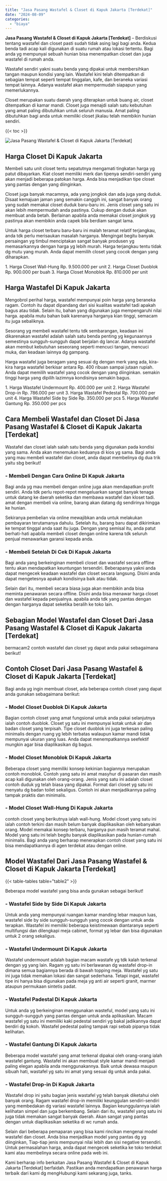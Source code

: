 ```yaml
---
title: "Jasa Pasang Wastafel & Closet di Kapuk Jakarta [Terdekat]"
date: "2024-08-09"
categories: 
  - "biaya"
---
```


**Jasa Pasang Wastafel & Closet di Kapuk Jakarta \[Terdekat\]** – Berdiskusi tentang wastafel dan closet pasti sudah tidak asing lagi bagi anda. Kedua benda tadi acap kali digunakan di suatu rumah atau lokasi tertentu. Bagi anda yg mempunyai sebuah hunian bisa menempatkan closet dan juga wastafel di rumah anda.

Wastafel sendiri yakni suatu benda yang dipakai untuk membersihkan tangan maupun kondisi yang lain. Wastafel kini telah ditempatkan di sebagian tempat seperti tempat tinggalan, kafe, dan beraneka variasi tempat lainnya. Adanya wastafel akan mempermudah siapapun yang memerlukannya.

Closet merupakan suatu daerah yang diterapkan untuk buang air, closet ditempatkan di kamar mandi. Closet juga menajdi salah satu kebutuhan yang amat paling dibutuhkan untuk seluruh manusia. Amat paling dibutuhkan bagi anda untuk memiliki closet jikalau telah membikin hunian sendiri.

{{< toc >}}

![Jasa Pasang Wastafel & Closet di Kapuk Jakarta [Terdekat]](/images/wastafel-closet-murah11.png)

## Harga Closet Di Kapuk Jakarta

Membeli satu unit closet tentu sepatutnya mengamati tingkatan harga yg patut dibayarkan. Kiat closet memiliki merk dan tipenya sendiri-sendiri yang akan menjadi beberapa patokan harga. Anda bisa menjadikan tipe closet yang pantas dengan yang diinginkan.

Closet juga banyak macamnya, ada yang jongkok dan ada juga yang duduk. Disaat kemajuan jaman yang semakin canggih ini, sangat banyak orang yang sudah memakai closet duduk baru-baru ini. Jenis closet yang satu ini akan lebih mempermudah anda pastinya. Cukup dengan duduk akan membuat anda betah. Berlainan apabila anda memakai closet jongkok yg pastinya akan membikin anda capek bila berdiam sangat lama.

Untuk harga closet terbaru baru-baru ini malah teramat relatif terjangkau, anda tdk perlu merisaukan masalah harganya. Mengingat begitu banyak persaingan yg timbul menciptakan sangat banyak produsen yg memasarkannya dengan harga yg lebih murah. Harga terjangkau tentu tidak dg mutu yang murah. Anda dapat memilih closet yang cocok dengan yang diharapkan.

1\. Harga Closet Wall-Hung Rp. 9.500.000 per unit 2. Harga Closet Duoblok Rp. 900.000 per buah 3. Harga Closet Monoblok Rp. 810.000 per unit

## Harga Wastafel Di Kapuk Jakarta

Mengobrol perihal harga, wastafel mempunyai poin harga yang beraneka ragam. Contoh itu dapat dipandang dari sisi kualitas wastafel tadi apakah bagus atau tidak. Selain itu, bahan yang digunakan juga mempengaruhi nilai harga. apabila mutu bahan baik karenanya harganya kian tinggi, semacam itu juga sebaliknya.

Sesorang yg membeli wastafel tentu tdk sembarangan, keadaan ini dikarenakan wastafel adalah salah satu benda penting yg kegunaannya semestinya sungguh-sungguh dapat berjalan dg lancar. Adanya wastafel akan membut kebutuhan seseorang seperti mencuci tangan, mencuci muka, dan keadaan lainnya dg gampang.

Harga wastafel juga beragam yang sesuai dg dengan merk yang ada, kira-kira harga wastafel berkisar antara Rp. 400 ribuan sampai jutaan rupiah. Anda dapat memilih wastafel yang cocok dengan yang diinginkan. semakin tinggi harga yang dipilih lazimnya kondisinya semakin bagus.

1\. Harga Wastafel Undermount Rp. 400.000 per unit 2. Harga Wastafel Drop-in Rp. 786.000 per unit 3. Harga Wastafel Pedestal Rp. 700.000 per unit 4. Harga Wastafel Side by Side Rp. 350.000 per pcs 5. Harga Wastafel Gantung Rp. 350.000 per pcs

## Cara Membeli Wastafel dan Closet Di Jasa Pasang Wastafel & Closet di Kapuk Jakarta \[Terdekat\]

Wastafel dan closet ialah salah satu benda yang digunakan pada kondisi yang sama. Anda akan menemukan keduanya di kios yg sama. Bagi anda yang mau membeli wastafel dan closet, anda dapat membelinya dg dua trik yaitu sbg berikut!

### \- Membeli Dengan Cara Online Di Kapuk Jakarta

Bagi anda yg mau membeli dengan online juga akan mendapatkan profit sendiri. Anda tdk perlu repot-repot mengeluarkan sangat banyak tenaga untuk datang ke daerah seketika dan membawa wastafel dan kloset tadi. amat dengan membeli via online, barang akan datang dg sendirinya hingga ke hunian.

Sekiranya pembelian via online mewajibkan anda untuk melakukan pembayaran terutamanya dahulu. Setelah itu, barang baru dapat dikirimkan ke tempat tinggal anda saat itu juga. Dengan yang semisal itu, anda patut berhati-hati apabila membeli closet dengan online karena tdk seluruh penjual menawarkan garansi kepada anda.

### \- Membeli Setelah Di Cek Di Kapuk Jakarta

Bagi anda yang berkeinginan membeli closet dan wastafel secara offline tentu akan mendapatkan keuntungan tersendiri. Beberapanya yakni anda dapat mengecek keadaan wastafel dan closet secara langsung. Disini anda dapat mengetesnya apakah kondisinya baik atau tidak.

Selain dari itu, membeli secara biasa juga akan membikin anda bisa meminta penawaran secara offline. Disini anda bisa menawar harga closet dan wastafel kepada penjualnya. apabila anda tdk yang pantas dengan dengan harganya dapat seketika beralih ke toko lain.

## Sebagian Model Wastafel dan Closet Dari Jasa Pasang Wastafel & Closet di Kapuk Jakarta \[Terdekat\]

bermacam2 contoh wastafel dan closet yg dapat anda pakai sebagaimana berikut!

## Contoh Closet Dari Jasa Pasang Wastafel & Closet di Kapuk Jakarta \[Terdekat\]

Bagi anda yg ingin membuat closet, ada beberapa contoh closet yang dapat anda gunakan sebagaimana berikut:

### \- Model Closet Duoblok Di Kapuk Jakarta

Bagian contoh closet yang amat fungsional untuk anda pakai selanjutnya ialah contoh duoblok. Closet yg satu ini mempunyai kotak untuk air dan badan closet yang terpisah. Tipe closet duoblok ini juga terkesan paling minimalis dengan ruang yg lebih terbatas walaupun kamar mandi tidak mempunyai ukuran yang luas. Anda dapat menempatkannya seefektif mungkin agar bisa diaplikasikan dg bagus.

### \- Model Closet Monoblok Di Kapuk Jakarta

Beberapa closet yang memiliki konsep kekinian bagiannya merupakan contoh monoblok. Contoh yang satu ini amat masyhur di pasaran dan masih acap kali digunakan oleh orang-orang. Jenis yang satu ini adalah closet contoh duduk yg telah biasa yang dipakai. Format dari closet yg satu ini menyatu dg badan toilet sekaligus. Contoh ini akan menjadikannya paling tampak praktis dan minimalis.

### \- Model Closet Wall-Hung Di Kapuk Jakarta

contoh closet yang berikutnya ialah wall-hung. Model closet yang satu ini ialah contoh terkini dan masih belum banyak diaplikasikan oleh kebanyakan orang. Model memakai konsep terbaru, harganya pun masih teramat mahal. Model yang satu ini telah begitu banyak diaplikasikan pada hunian-rumah minimalis. Bagi anda yang berharap menerapkan contoh closet yang satu ini bisa mendapatkannya di agen terdekat atau dengan online.

## Model Wastafel Dari Jasa Pasang Wastafel & Closet di Kapuk Jakarta \[Terdekat\]

{{< table-tables table="table2" >}}

Beberapa model wastafel yang bisa anda gunakan sebagai berikut!

### \- Wastafel Side by Side Di Kapuk Jakarta

Untuk anda yang mempunyai ruangan kamar manding lebar maupun luas, wastafel side by side sungguh-sungguh yang cocok dengan untuk anda terapkan. Wastafel ini memiliki beberapa keistimewaan diantaranya seperti multifungsi dan dilengkapi meja cabinet, format yg lebar dan bisa digunakan untuk 2 orang sekaligus.

### \- Wastafel Undermount Di Kapuk Jakarta

Wastafel undermount adalah bagian macam wastafe yg tdk kalah terkenal dengan yg yang lain. Ragam yg satu ini berlawanan dg wastafel drop-in dimana semua bagiannya berada di bawah topping meja. Wastafel yg satu ini juga tidak memakan lokasi dan sangat sederhana. Tetapi ingat, wastafel tipe ini hanya bisa digunakan pada meja yg anti air seperti granit, marmer ataupun permukaan sintetis padat.

### \- Wastafel Padestal Di Kapuk Jakarta

Untuk anda yg berkeinginan menggunakan wasteful, model yang satu ini sungguh-sungguh yang pantas dengan untuk anda aplikasikan. Macam wastafel yg satu ini memiliki kaki pedestal sendiri yg bakal jadikannya dapat berdiri dg kokoh. Wastafel pedestal paling tampak rapi sebab pipanya tidak kelihatan.

### \- Wastafel Gantung Di Kapuk Jakarta

Beberapa model wastafel yang amat terkenal dipakai oleh orang-orang ialah wastafel gantung. Wastafel ini akan membuat style kamar mandi menjadi paling elegan apabila anda menggunakannya. Baik untuk dewasa maupun sibuah hati, wastafel yg satu ini amat yang sesuai dg untuk anda pakai.

### \- Wastafel Drop-in Di Kapuk Jakarta

Wastafel drop ini yaitu bagian jenis wastafel yg telah banyak diketahui oleh banyak orang. Ragam wastafel drop-in memiliki keunggulan sendiri-sendiri yang membedakan dg variasi wastafel lainnya. Bagian keunggulannya ialah kelihatan simpel dan juga berkembang. Selain dari itu, wastafel yang satu ini juga tidak memakan sangat banyak daerah. Akan sangat yang pantas dengan untuk diaplikasikan seketika di wc rumah anda.

Selain dari beberapa pemaparan yang bisa kami rincikan mengenai model wastafel dan closet. Anda bisa menjadikan model yang pantas dg yg diinginkan, Tiap-tiap jenis mempunyai nilai lebih dan sisi negative tersendiri. Untuk permasalahan harga, anda dapat mengecek seketika ke toko terdekat kami atau membelinya secara online pada web ini.

Kami berharap info berkaitan Jasa Pasang Wastafel & Closet di Kapuk Jakarta \[Terdekat\] berfaidah. Pastikan anda mendapatkan penawaran harga terbaik dari kami dg mengHubungi kami sekarang juga, tanks.
